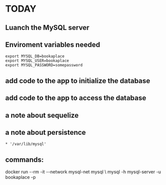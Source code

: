 # TODAY

## Luanch the MySQL server
## Enviroment variables needed

```
export MYSQL_DB=bookaplace
export MYSQL_USER=bookaplace
export MYSQL_PASSWORD=somepassword
```

## add code to the app to initialize the database
## add code to the app to access the database
## a note about sequelize
## a note about persistence
    * '/var/lib/mysql'


## commands:
docker run --rm -it --network mysql-net mysql \ mysql -h mysql-server -u bookaplace -p